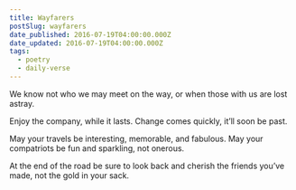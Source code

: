 ```yaml
---
title: Wayfarers
postSlug: wayfarers
date_published: 2016-07-19T04:00:00.000Z
date_updated: 2016-07-19T04:00:00.000Z
tags:
  - poetry
  - daily-verse
---
```


We know not who we may meet on the way,
or when those with us are lost astray.

Enjoy the company, while it lasts.
Change comes quickly, it’ll soon be past.

May your travels be interesting, memorable, and fabulous.
May your compatriots be fun and sparkling, not onerous.

At the end of the road be sure to look back
and cherish the friends you’ve made, not the gold in your sack.
